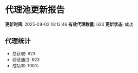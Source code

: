 # 代理池更新报告

**更新时间**: 2025-08-02 16:13:46
**有效代理数量**: 623
**更新状态**:  成功

## 代理统计
- 总获取: 623
- 验证通过: 623
- 成功率: 100%
